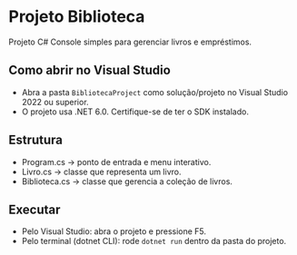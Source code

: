 # Projeto Biblioteca

Projeto C# Console simples para gerenciar livros e empréstimos.

## Como abrir no Visual Studio
- Abra a pasta `BibliotecaProject` como solução/projeto no Visual Studio 2022 ou superior.
- O projeto usa .NET 6.0. Certifique-se de ter o SDK instalado.

## Estrutura
- Program.cs -> ponto de entrada e menu interativo.
- Livro.cs -> classe que representa um livro.
- Biblioteca.cs -> classe que gerencia a coleção de livros.

## Executar
- Pelo Visual Studio: abra o projeto e pressione F5.
- Pelo terminal (dotnet CLI): rode `dotnet run` dentro da pasta do projeto.
